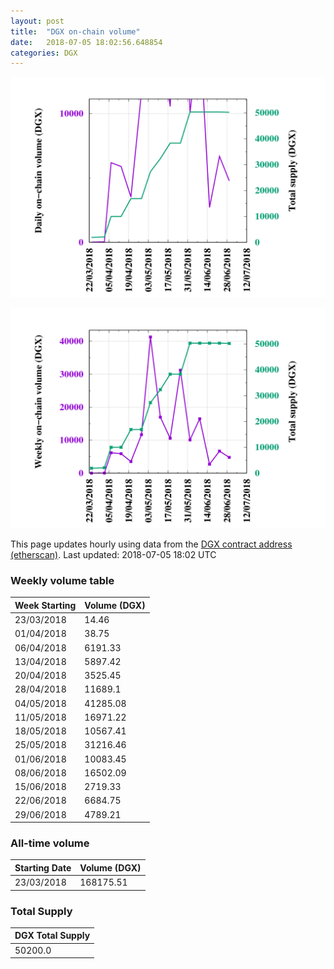 ```yaml
---
layout: post
title:  "DGX on-chain volume"
date:   2018-07-05 18:02:56.648854
categories: DGX
---
```


![DGX daily volume graph](dgxvolume_scripts/daily.png)

![DGX weekly volume graph](dgxvolume_scripts/out.png)

This page updates hourly using data from the [DGX contract address (etherscan)](https://etherscan.io/token/0x4f3afec4e5a3f2a6a1a411def7d7dfe50ee057bf). Last updated:
2018-07-05 18:02 UTC

### Weekly volume table

Week Starting | Volume (DGX)
--- | ---
23/03/2018|14.46
01/04/2018|38.75
06/04/2018|6191.33
13/04/2018|5897.42
20/04/2018|3525.45
28/04/2018|11689.1
04/05/2018|41285.08
11/05/2018|16971.22
18/05/2018|10567.41
25/05/2018|31216.46
01/06/2018|10083.45
08/06/2018|16502.09
15/06/2018|2719.33
22/06/2018|6684.75
29/06/2018|4789.21


### All-time volume

Starting Date | Volume (DGX)
--- | ---
23/03/2018|168175.51

### Total Supply

| DGX Total Supply |
| --- |
|50200.0|

